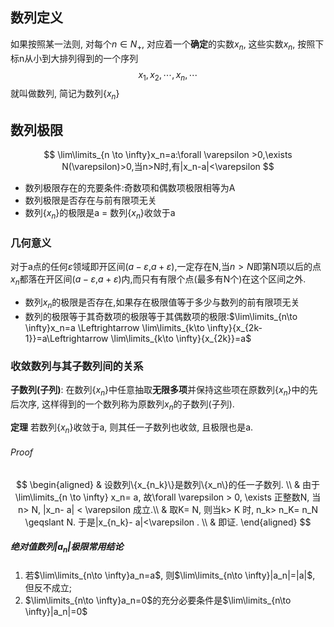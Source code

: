 ## 数列定义

如果按照某一法则, 对每个$n\in N_+$, 对应着一个**确定**的实数$x_n$, 这些实数$x_n$, 按照下标n从小到大排列得到的一个序列
$$x_1, x_2, \cdots, x_n, \cdots$$
就叫做数列, 简记为数列$\{x_n\}$

## 数列极限

$$
\lim\limits_{n \to \infty}x_n=a:\forall \varepsilon >0,\exists N(\varepsilon)>0,当n>N时,有|x_n-a|<\varepsilon
$$

- 数列极限存在的充要条件:奇数项和偶数项极限相等为A
- 数列极限是否存在与前有限项无关
- 数列$\{x_n\}$的极限是a = 数列$\{x_n\}$收敛于a

### 几何意义

对于a点的任何$\varepsilon$领域即开区间($a-\varepsilon$,$a+\varepsilon$),一定存在N,当$n>N$即第N项以后的点$x_n$都落在开区间($a-\varepsilon$,$a+\varepsilon$)内,而只有有限个点(最多有N个)在这个区间之外.

- 数列${x_n}$的极限是否存在,如果存在极限值等于多少与数列的前有限项无关
- 数列的极限等于其奇数项的极限等于其偶数项的极限:$\lim\limits_{n\to \infty}x_n=a \Leftrightarrow \lim\limits_{k\to \infty}{x_{2k-1}}=a\Leftrightarrow \lim\limits_{k\to \infty}{x_{2k}}=a$

### 收敛数列与其子数列间的关系

**子数列(子列)**: 在数列$\{x_n\}$中任意抽取**无限多项**并保持这些项在原数列$\{x_n\}$中的先后次序, 这样得到的一个数列称为原数列$x_n$的子数列(子列).

**定理** 若数列$\{x_n\}$收敛于a, 则其任一子数列也收敛, 且极限也是a.

###### Proof

$$
\begin{aligned}
	& 设数列\{x_{n_k}\}是数列\{x_n\}的任一子数列. \\
	& 由于\lim\limits_{n \to \infty} x_n= a, 故\forall \varepsilon > 0, \exists 正整数N, 当n> N, |x_n- a| < \varepsilon 成立.\\
	& 取K= N, 则当k> K 时,  n_k> n_K= n_N \geqslant N. 于是|x_{n_k}- a|<\varepsilon . \\
	& 即证.
\end{aligned}
$$

##### 绝对值数列$|a_n|$极限常用结论

1. 若$\lim\limits_{n\to \infty}a_n=a$, 则$\lim\limits_{n\to \infty}|a_n|=|a|$, 但反不成立;
2. $\lim\limits_{n\to \infty}a_n=0$的充分必要条件是$\lim\limits_{n\to \infty}|a_n|=0$
